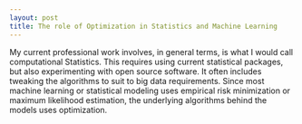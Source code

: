 ```yaml
---
layout: post
title: The role of Optimization in Statistics and Machine Learning
---
```


<script src="https://cdn.mathjax.org/mathjax/latest/MathJax.js?config=TeX-AMS-MML_HTMLorMML" type="text/javascript"></script>

My current professional work involves, in general terms, is what I would call computational Statistics. This requires using current statistical packages, but also experimenting with open source software. It often includes tweaking the algorithms to suit to big data requirements. Since most machine learning or statistical modeling uses empirical risk minimization or maximum likelihood estimation, the underlying algorithms behind the models uses optimization.







